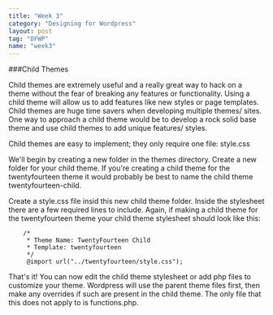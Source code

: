 ```yaml
---
title: "Week 3"
category: "Designing for Wordpress"
layout: post
tag: "DFWP"
name: "week3"
---
```

###Child Themes

Child themes are extremely useful and a really great way to hack on a theme without the fear of breaking any features or functionality. Using a child theme will allow us to add features like new styles or page templates. Child themes are huge time savers when developing multiple themes/ sites. One way to approach a child theme would be to develop a rock solid base theme and use child themes to add unique features/ styles. 

Child themes are easy to implement; they only require one file: style.css

We'll begin by creating a new folder in the themes directory. Create a new folder for your child theme. If you're creating a child theme for the twentyfourteen theme it would probably be best to name the child theme twentyfourteen-child.

Create a style.css file insid this new child theme folder. Inside the stylesheet there are a few required lines to include. Again, if making a child theme for the twentyfourteen theme your child theme stylesheet should look like this:

		/*
		 * Theme Name: TwentyFourteen Child
		 * Template: twentyfourteen
		 */
		 @import url("../twentyfourteen/style.css");

That's it! You can now edit the child theme stylesheet or add php files to customize your theme. Wordpress will use the parent theme files first, then make any overrides if such are present in the child theme. The only file that this does not apply to is functions.php.